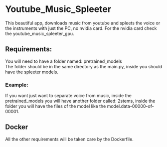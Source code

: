 # Youtube_Music_Spleeter
This beautiful app, downloads music from youtube and spleets the voice or the instruments with just the PC, no nvidia card. For the nvidia card check the youtube_music_spleeter_gpu.

## Requirements:
You will need to have a folder named: pretrained_models  
The folder should be in the same directory as the main.py, inside you should have the spleeter models.  
### Example:  
If you want just want to separate voice from music, inside the pretrained_models you will have another folder called: 2stems, inside the folder you will have the files of the model like the model.data-00000-of-00001.  
## Docker  
All the other requirements will be taken care by the Dockerfile.

